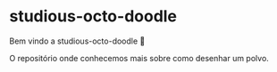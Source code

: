 # studious-octo-doodle
Bem vindo a studious-octo-doodle :tada:

O repositório onde conhecemos mais sobre como desenhar um polvo.
